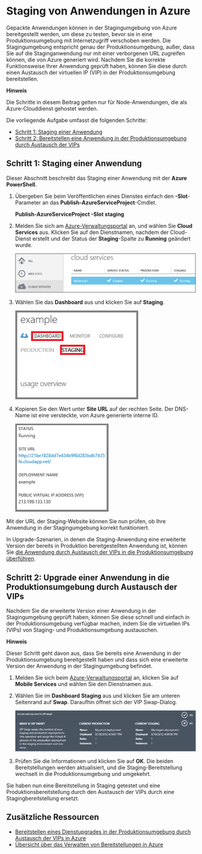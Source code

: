 <properties linkid="dev-nodejs-enablestaging" urlDisplayName="Staging Deployment" pageTitle="Stage a cloud service deployment (Node.js) - Azure" metaKeywords="Azure staging, Azure application staging, Azure test environment, Azure staging environment, Azure Virtual IP swap, Azure VIP swap" description="Learn how to deploy your Azure application to a staging environment, then deploy to a production environment using Virtual IP (VIP) swap." metaCanonical=" " services="cloud-services" documentationCenter="Node.js" title="Staging an Application in Azure" authors="" solutions="" manager="" editor="" />

Staging von Anwendungen in Azure
================================

Gepackte Anwendungen können in der Stagingumgebung von Azure bereitgestellt werden, um diese zu testen, bevor sie in eine Produktionsumgebung mit Internetzugriff verschoben werden. Die Stagingumgebung entspricht genau der Produktionsumgebung, außer, dass Sie auf die Staginganwendung nur mit einer verborgenen URL zugreifen können, die von Azure generiert wird. Nachdem Sie die korrekte Funktionsweise Ihrer Anwendung geprüft haben, können Sie diese durch einen Austausch der virtuellen IP (VIP) in der Produktionsumgebung bereitstellen.

**Hinweis**

Die Schritte in diesem Beitrag gelten nur für Node-Anwendungen, die als Azure-Clouddienst gehostet werden.

Die vorliegende Aufgabe umfasst die folgenden Schritte:

-   [Schritt 1: Staging einer Anwendung](#step1)
-   [Schritt 2: Bereitstellen eine Anwendung in der Produktionsumgebung durch Austausch der VIPs](#step2)

Schritt 1: Staging einer Anwendung
----------------------------------

Dieser Abschnitt beschreibt das Staging einer Anwendung mit der **Azure PowerShell**.

1.  Übergeben Sie beim Veröffentlichen eines Dienstes einfach den **-Slot**-Parameter an das **Publish-AzureServiceProject**-Cmdlet.

    **Publish-AzureServiceProject -Slot staging**

2.  Melden Sie sich am [Azure-Verwaltungsportal](http://manage.windowsazure.com) an, und wählen Sie **Cloud Services** aus. Klicken Sie auf den Dienstnamen, nachdem der Cloud-Dienst erstellt und der Status der **Staging**-Spalte zu **Running** geändert wurde.

    ![Portal mit einem laufenden Dienst](./media/cloud-services-nodejs-stage-application/staging-cloud-service-running.png)

3.  Wählen Sie das **Dashboard** aus und klicken Sie auf **Staging**.

    ![Cloud-Dienst-Dashboard](./media/cloud-services-nodejs-stage-application/cloud-service-dashboard-staging.png)

4.  Kopieren Sie den Wert unter **Site URL** auf der rechten Seite. Der DNS-Name ist eine versteckte, von Azure generierte interne ID.

    ![Website-URL](./media/cloud-services-nodejs-stage-application/cloud-service-staging-url.png)

Mit der URL der Staging-Website können Sie nun prüfen, ob Ihre Anwendung in der Stagingumgebung korrekt funktioniert.

In Upgrade-Szenarien, in denen die Staging-Anwendung eine erweiterte Version der bereits in Produktion bereitgestellten Anwendung ist, können Sie [die Anwendung durch Austausch der VIPs in die Produktionsumgebung überführen](#step2).

Schritt 2: Upgrade einer Anwendung in die Produktionsumgebung durch Austausch der VIPs
--------------------------------------------------------------------------------------

Nachdem Sie die erweiterte Version einer Anwendung in der Stagingumgebung geprüft haben, können Sie diese schnell und einfach in der Produktionsumgebung verfügbar machen, indem Sie die virtuellen IPs (VIPs) von Staging- und Produktionsumgebung austauschen.

**Hinweis**

Dieser Schritt geht davon aus, dass Sie bereits eine Anwendung in der Produktionsumgebung bereitgestellt haben und dass sich eine erweiterte Version der Anwendung in der Stagingumgebung befindet.

1.  Melden Sie sich beim [Azure-Verwaltungsportal](http://manage.windowsazure.com) an, klicken Sie auf **Mobile Services** und wählen Sie den Dienstnamen aus.

2.  Wählen Sie im **Dashboard** **Staging** aus und klicken Sie am unteren Seitenrand auf **Swap**. Daraufhin öffnet sich der VIP Swap-Dialog.

    ![VIP Swap-Dialog](./media/cloud-services-nodejs-stage-application/vip-swap-dialog.png)

3.  Prüfen Sie die Informationen und klicken Sie auf **OK**. Die beiden Bereitstellungen werden aktualisiert, und die Staging-Bereitstellung wechselt in die Produktionsumgebung und umgekehrt.

Sie haben nun eine Bereitstellung in Staging getestet und eine Produktionsbereitstellung durch den Austausch der VIPs durch eine Stagingbereitstellung ersetzt.

Zusätzliche Ressourcen
----------------------

-   [Bereitstellen eines Dienstupgrades in der Produktionsumgebung durch Austausch der VIPs in Azure](http://msdn.microsoft.com/de-de/library/windowsazure/ee517253.aspx)
-   [Übersicht über das Verwalten von Bereitstellungen in Azure](http://msdn.microsoft.com/de-de/library/windowsazure/hh386336.aspx)


